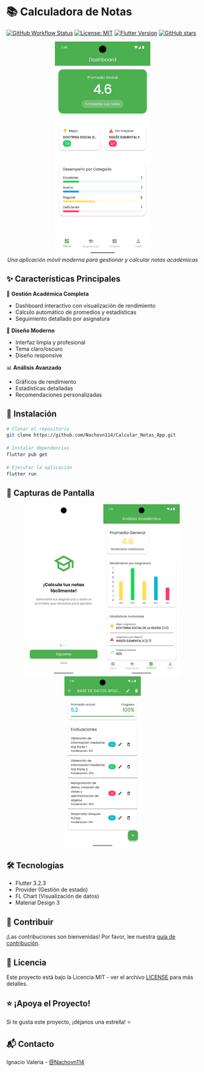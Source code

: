 # 📚 Calculadora de Notas

[![GitHub Workflow Status](https://img.shields.io/github/actions/workflow/status/Nachovn114/Calcular_Notas_App/flutter-ci.yml?label=CI&logo=github)](https://github.com/Nachovn114/Calcular_Notas_App/actions/workflows/flutter-ci.yml)
[![License: MIT](https://img.shields.io/badge/License-MIT-yellow.svg?logo=opensource)](https://opensource.org/licenses/MIT)
[![Flutter Version](https://img.shields.io/badge/Flutter-3.2.3-blue?logo=flutter)](https://flutter.dev)
[![GitHub stars](https://img.shields.io/github/stars/Nachovn114/Calcular_Notas_App?style=social&logo=github)](https://github.com/Nachovn114/Calcular_Notas_App/stargazers)

<div align="center">
  <img src="assets/screenshots/dashboard.jpg" width="250" alt="Dashboard de la aplicación">
  <br>
  <i>Una aplicación móvil moderna para gestionar y calcular notas académicas</i>
</div>

## ✨ Características Principales

🎯 **Gestión Académica Completa**
- Dashboard interactivo con visualización de rendimiento
- Cálculo automático de promedios y estadísticas
- Seguimiento detallado por asignatura

🎨 **Diseño Moderno**
- Interfaz limpia y profesional
- Tema claro/oscuro
- Diseño responsive

📊 **Análisis Avanzado**
- Gráficos de rendimiento
- Estadísticas detalladas
- Recomendaciones personalizadas

## 🚀 Instalación

```bash
# Clonar el repositorio
git clone https://github.com/Nachovn114/Calcular_Notas_App.git

# Instalar dependencias
flutter pub get

# Ejecutar la aplicación
flutter run
```

## 📱 Capturas de Pantalla

<div align="center">
  <img src="assets/screenshots/onboarding_1.jpg" width="200" alt="Tutorial">
  <img src="assets/screenshots/analisis.jpg" width="200" alt="Análisis">
  <img src="assets/screenshots/detalle_asignatura.jpg" width="200" alt="Detalle">
</div>

## 🛠️ Tecnologías

- Flutter 3.2.3
- Provider (Gestión de estado)
- FL Chart (Visualización de datos)
- Material Design 3

## 🤝 Contribuir

¡Las contribuciones son bienvenidas! Por favor, lee nuestra [guía de contribución](CONTRIBUTING.md).

## 📄 Licencia

Este proyecto está bajo la Licencia MIT - ver el archivo [LICENSE](LICENSE) para más detalles.

## ⭐ ¡Apoya el Proyecto!

Si te gusta este proyecto, ¡déjanos una estrella! ⭐

## 📬 Contacto

Ignacio Valeria - [@Nachovn114](https://github.com/Nachovn114) 